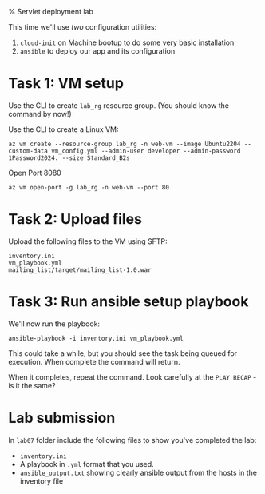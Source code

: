 % Servlet deployment lab

This time we'll use *two* configuration utilities:

1. `cloud-init` on Machine bootup to do some very basic installation
2. `ansible` to deploy our app and its configuration



# Task 1: VM setup

Use the CLI to create `lab_rg` resource group. (You should know the command by now!)

Use the CLI to create a Linux VM:

	az vm create --resource-group lab_rg -n web-vm --image Ubuntu2204 --custom-data vm_config.yml --admin-user developer --admin-password 1Password2024. --size Standard_B2s

Open Port 8080

	az vm open-port -g lab_rg -n web-vm --port 80


# Task 2: Upload files

Upload the following files to the VM using SFTP:

	inventory.ini
	vm_playbook.yml
	mailing_list/target/mailing_list-1.0.war


# Task 3: Run ansible setup playbook

We'll now run the playbook:

	ansible-playbook -i inventory.ini vm_playbook.yml
	
This could take a while, but you should see the task being queued for execution.
When complete the command will return.

When it completes, repeat the command.
Look carefully at the `PLAY RECAP` - is it the same?


# Lab submission

In `lab07` folder include the following files to show you've completed the lab: 

- `inventory.ini`
- A playbook in `.yml` format that you used.
- `ansible_output.txt` showing clearly ansible output from the hosts in the inventory file

